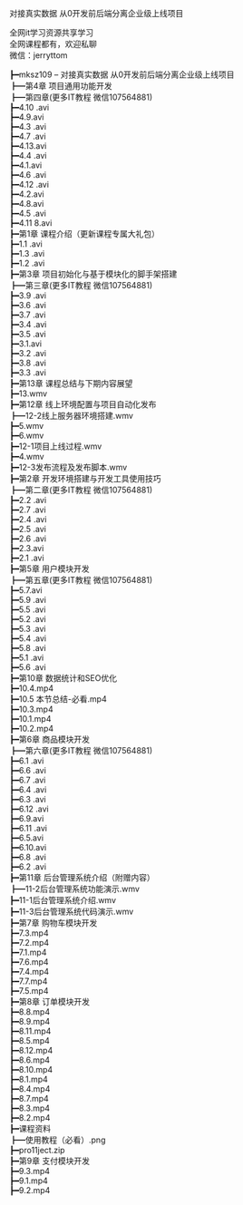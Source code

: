 对接真实数据 从0开发前后端分离企业级上线项目

全网it学习资源共享学习<br>全网课程都有，欢迎私聊<br>微信：jerryttom<br>

┣━mksz109 – 对接真实数据 从0开发前后端分离企业级上线项目<br> ┣━第4章 项目通用功能开发<br> ┣━第四章(更多IT教程 微信107564881)<br> ┣━4.10 .avi<br> ┣━4.9.avi<br> ┣━4.3 .avi<br> ┣━4.7 .avi<br> ┣━4.13.avi<br> ┣━4.4 .avi<br> ┣━4.1.avi<br> ┣━4.6 .avi<br> ┣━4.12 .avi<br> ┣━4.2.avi<br> ┣━4.8.avi<br> ┣━4.5 .avi<br> ┣━4.11 8.avi<br> ┣━第1章 课程介绍（更新课程专属大礼包）<br> ┣━1.1 .avi<br> ┣━1.3 .avi<br> ┣━1.2 .avi<br> ┣━第3章 项目初始化与基于模块化的脚手架搭建<br> ┣━第三章(更多IT教程 微信107564881)<br> ┣━3.9 .avi<br> ┣━3.6 .avi<br> ┣━3.7 .avi<br> ┣━3.4 .avi<br> ┣━3.5 .avi<br> ┣━3.1.avi<br> ┣━3.2 .avi<br> ┣━3.8 .avi<br> ┣━3.3 .avi<br> ┣━第13章 课程总结与下期内容展望<br> ┣━13.wmv<br> ┣━第12章 线上环境配置与项目自动化发布<br> ┣━12-2线上服务器环境搭建.wmv<br> ┣━5.wmv<br> ┣━6.wmv<br> ┣━12-1项目上线过程.wmv<br> ┣━4.wmv<br> ┣━12-3发布流程及发布脚本.wmv<br> ┣━第2章 开发环境搭建与开发工具使用技巧<br> ┣━第二章(更多IT教程 微信107564881)<br> ┣━2.2 .avi<br> ┣━2.7 .avi<br> ┣━2.4 .avi<br> ┣━2.5 .avi<br> ┣━2.6 .avi<br> ┣━2.3.avi<br> ┣━2.1 .avi<br> ┣━第5章 用户模块开发<br> ┣━第五章(更多IT教程 微信107564881)<br> ┣━5.7.avi<br> ┣━5.9 .avi<br> ┣━5.5 .avi<br> ┣━5.2 .avi<br> ┣━5.3 .avi<br> ┣━5.4 .avi<br> ┣━5.8 .avi<br> ┣━5.1 .avi<br> ┣━5.6 .avi<br> ┣━第10章 数据统计和SEO优化<br> ┣━10.4.mp4<br> ┣━10.5 本节总结-必看.mp4<br> ┣━10.3.mp4<br> ┣━10.1.mp4<br> ┣━10.2.mp4<br> ┣━第6章 商品模块开发<br> ┣━第六章(更多IT教程 微信107564881)<br> ┣━6.1 .avi<br> ┣━6.6 .avi<br> ┣━6.7 .avi<br> ┣━6.4 .avi<br> ┣━6.3 .avi<br> ┣━6.12 .avi<br> ┣━6.9.avi<br> ┣━6.11 .avi<br> ┣━6.5.avi<br> ┣━6.10.avi<br> ┣━6.8 .avi<br> ┣━6.2 .avi<br> ┣━第11章 后台管理系统介绍（附赠内容）<br> ┣━11-2后台管理系统功能演示.wmv<br> ┣━11-1后台管理系统介绍.wmv<br> ┣━11-3后台管理系统代码演示.wmv<br> ┣━第7章 购物车模块开发<br> ┣━7.3.mp4<br> ┣━7.2.mp4<br> ┣━7.1.mp4<br> ┣━7.6.mp4<br> ┣━7.4.mp4<br> ┣━7.7.mp4<br> ┣━7.5.mp4<br> ┣━第8章 订单模块开发<br> ┣━8.8.mp4<br> ┣━8.9.mp4<br> ┣━8.11.mp4<br> ┣━8.5.mp4<br> ┣━8.12.mp4<br> ┣━8.6.mp4<br> ┣━8.10.mp4<br> ┣━8.1.mp4<br> ┣━8.4.mp4<br> ┣━8.7.mp4<br> ┣━8.3.mp4<br> ┣━8.2.mp4<br> ┣━课程资料<br> ┣━使用教程（必看）.png<br> ┣━pro11ject.zip<br> ┣━第9章 支付模块开发<br> ┣━9.3.mp4<br> ┣━9.1.mp4<br> ┣━9.2.mp4